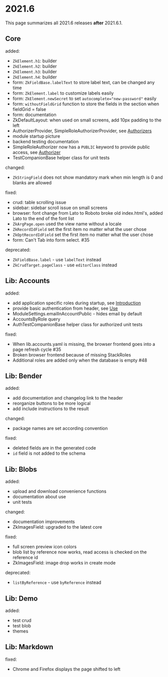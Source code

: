 # 2021.6

This page summarizes all 2021.6 releases **after** 2021.6.1.

## Core

added:

- `ZkElement.h1`: builder
- `ZkElement.h2`: builder
- `ZkElement.h3`: builder
- `ZkElement.h4`: builder
- form: `ZkFieldBase.labelText` to store label text, can be changed any time
- form: `ZkElement.label` to customize labels easily
- form: `ZkElement.newSecret` to set `autocomplete="new-password"` easily
- form: `withoutFieldGrid` function to store the fields in the section when fieldGrid = false
- form: documentation
- ZkDefaultLayout: when used on small screens, add 10px padding to the left
- AuthorizerProvider, SimpleRoleAuthorizerProvider, see [Authorizers](/doc/guides/backend/Authorizer.md)
- module startup picture
- backend testing documentation
- SimpleRoleAuthorizer now has a `PUBLIC` keyword to provide public access, see [Authorizer](/doc/guides/backend/Authorizer.md)
- TestCompanionBase helper class for unit tests

changed:

- `ZkStringField` does not show mandatory mark when min length is 0 and blanks are allowed

fixed:

- crud: table scrolling issue
- sidebar: sidebar scroll issue on small screens
- browser: font change from Lato to Roboto broke old index.html's, added Lato to the end of the font list
- `ZkArgPage.open` used the view name without a locale
- `ZkRecordIdField` set the first item no matter what the user chose
- `ZkOptRecordIdField` set the first item no matter what the user chose
- form: Can't Tab into form select. #35

deprecated:

- `ZkFieldBase.label` - use `labelText` instead
- `ZkCrudTarget.pageClass` - use `editorClass` instead


## Lib: Accounts

added:

- add application specific roles during startup, see [Introduction](/doc/guides/plug-and-play/accounts/Introduction.md)
- provide basic authentication from header, see [Use](/doc/guides/plug-and-play/accounts/Use.md)
- ModuleSettings.emailInAccountPublic - hides email by default
- AccountsByRole query
- AuthTestCompanionBase helper class for authorized unit tests

fixed:

- When lib.accounts.yaml is missing, the browser frontend goes into a page refresh cycle #35
- Broken browser frontend because of missing StackRoles
- Additional roles are added only when the database is empty #48

## Lib: Bender

added: 

- add documentation and changelog link to the header
- reorganize buttons to be more logical
- add include instructions to the result

changed:

- package names are set according convention

fixed:

- deleted fields are in the generated code
- `id` field is not added to the schema

## Lib: Blobs

added:

- upload and download convenience functions
- documentation about use
- unit tests

changed:

- documentation improvements
- ZkImagesField: upgraded to the latest core

fixed:

- full screen preview icon colors
- blob list by reference now works, read access is checked on the reference id
- ZkImagesField: image drop works in create mode

deprecated:

- `listByReference` - use `byReference` instead

## Lib: Demo

added:

- test crud
- test blob
- themes

## Lib: Markdown

fixed:

- Chrome and Firefox displays the page shifted to left
